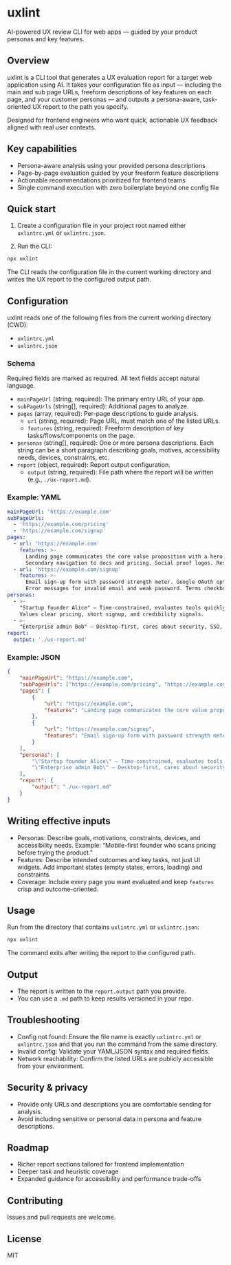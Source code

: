 # uxlint

AI-powered UX review CLI for web apps — guided by your product personas and key features.

## Overview

uxlint is a CLI tool that generates a UX evaluation report for a target web application using AI. It takes your configuration file as input — including the main and sub page URLs, freeform descriptions of key features on each page, and your customer personas — and outputs a persona-aware, task-oriented UX report to the path you specify.

Designed for frontend engineers who want quick, actionable UX feedback aligned with real user contexts.

## Key capabilities

- Persona-aware analysis using your provided persona descriptions
- Page-by-page evaluation guided by your freeform feature descriptions
- Actionable recommendations prioritized for frontend teams
- Single command execution with zero boilerplate beyond one config file

## Quick start

1. Create a configuration file in your project root named either `uxlintrc.yml` or `uxlintrc.json`.

2. Run the CLI:

```bash
npx uxlint
```

The CLI reads the configuration file in the current working directory and writes the UX report to the configured output path.

## Configuration

uxlint reads one of the following files from the current working directory (CWD):

- `uxlintrc.yml`
- `uxlintrc.json`

### Schema

Required fields are marked as required. All text fields accept natural language.

- `mainPageUrl` (string, required): The primary entry URL of your app.
- `subPageUrls` (string[], required): Additional pages to analyze.
- `pages` (array, required): Per-page descriptions to guide analysis.
  - `url` (string, required): Page URL, must match one of the listed URLs.
  - `features` (string, required): Freeform description of key tasks/flows/components on the page.
- `personas` (string[], required): One or more persona descriptions. Each string can be a short paragraph describing goals, motives, accessibility needs, devices, constraints, etc.
- `report` (object, required): Report output configuration.
  - `output` (string, required): File path where the report will be written (e.g., `./ux-report.md`).

### Example: YAML

```yaml
mainPageUrl: 'https://example.com'
subPageUrls:
  - 'https://example.com/pricing'
  - 'https://example.com/signup'
pages:
  - url: 'https://example.com'
    features: >-
      Landing page communicates the core value proposition with a hero CTA "Start free".
      Secondary navigation to docs and pricing. Social proof logos. Responsive layout on mobile.
  - url: 'https://example.com/signup'
    features: >-
      Email sign-up form with password strength meter. Google OAuth option.
      Error messages for invalid email and weak password. Terms checkbox.
personas:
  - >-
    "Startup founder Alice" — Time-constrained, evaluates tools quickly on mobile.
    Values clear pricing, short signup, and credibility signals.
  - >-
    "Enterprise admin Bob" — Desktop-first, cares about security, SSO, and auditability.
report:
  output: './ux-report.md'
```

### Example: JSON

```json
{
	"mainPageUrl": "https://example.com",
	"subPageUrls": ["https://example.com/pricing", "https://example.com/signup"],
	"pages": [
		{
			"url": "https://example.com",
			"features": "Landing page communicates the core value proposition with a hero CTA \"Start free\". Secondary navigation to docs and pricing. Social proof logos. Responsive layout on mobile."
		},
		{
			"url": "https://example.com/signup",
			"features": "Email sign-up form with password strength meter. Google OAuth option. Error messages for invalid email and weak password. Terms checkbox."
		}
	],
	"personas": [
		"\"Startup founder Alice\" — Time-constrained, evaluates tools quickly on mobile. Values clear pricing, short signup, and credibility signals.",
		"\"Enterprise admin Bob\" — Desktop-first, cares about security, SSO, and auditability."
	],
	"report": {
		"output": "./ux-report.md"
	}
}
```

## Writing effective inputs

- Personas: Describe goals, motivations, constraints, devices, and accessibility needs. Example: “Mobile-first founder who scans pricing before trying the product.”
- Features: Describe intended outcomes and key tasks, not just UI widgets. Add important states (empty states, errors, loading) and constraints.
- Coverage: Include every page you want evaluated and keep `features` crisp and outcome-oriented.

## Usage

Run from the directory that contains `uxlintrc.yml` or `uxlintrc.json`:

```bash
npx uxlint
```

The command exits after writing the report to the configured path.

## Output

- The report is written to the `report.output` path you provide.
- You can use a `.md` path to keep results versioned in your repo.

## Troubleshooting

- Config not found: Ensure the file name is exactly `uxlintrc.yml` or `uxlintrc.json` and that you run the command from the same directory.
- Invalid config: Validate your YAML/JSON syntax and required fields.
- Network reachability: Confirm the listed URLs are publicly accessible from your environment.

## Security & privacy

- Provide only URLs and descriptions you are comfortable sending for analysis.
- Avoid including sensitive or personal data in persona and feature descriptions.

## Roadmap

- Richer report sections tailored for frontend implementation
- Deeper task and heuristic coverage
- Expanded guidance for accessibility and performance trade-offs

## Contributing

Issues and pull requests are welcome.

## License

MIT
